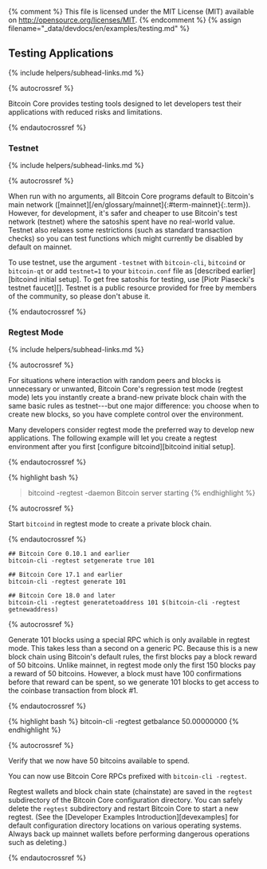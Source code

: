 {% comment %}
This file is licensed under the MIT License (MIT) available on
http://opensource.org/licenses/MIT.
{% endcomment %}
{% assign filename="_data/devdocs/en/examples/testing.md" %}

## Testing Applications
{% include helpers/subhead-links.md %}

{% autocrossref %}

Bitcoin Core provides testing tools designed to let developers
test their applications with reduced risks and limitations.

{% endautocrossref %}

### Testnet
{% include helpers/subhead-links.md %}

{% autocrossref %}

When run with no arguments, all Bitcoin Core programs default to Bitcoin's main
network ([mainnet][/en/glossary/mainnet]{:#term-mainnet}{:.term}). However, for development,
it's safer and cheaper to use Bitcoin's test network (testnet)
where the satoshis spent have no real-world value. Testnet also relaxes some
restrictions (such as standard transaction checks) so you can test functions
which might currently be disabled by default on mainnet.

To use testnet, use the argument `-testnet`<!--noref--> with `bitcoin-cli`, `bitcoind` or `bitcoin-qt` or add
`testnet=1`<!--noref--> to your `bitcoin.conf` file as [described earlier][bitcoind initial setup].  To get
free satoshis for testing, use [Piotr Piasecki's testnet faucet][].
Testnet is a public resource provided for free by members of the
community, so please don't abuse it.

{% endautocrossref %}

### Regtest Mode
{% include helpers/subhead-links.md %}

{% autocrossref %}

For situations
where interaction with random peers and blocks is unnecessary or
unwanted, Bitcoin Core's regression test mode (regtest mode) lets you
instantly create a brand-new private block chain with the same basic
rules as testnet---but one major difference: you choose when to create
new blocks, so you have complete control over the environment.

Many developers consider regtest mode the preferred way to develop new
applications. The following example will let you create a regtest
environment after you first [configure bitcoind][bitcoind initial setup].

{% endautocrossref %}

{% highlight bash %}
> bitcoind -regtest -daemon
Bitcoin server starting
{% endhighlight %}

{% autocrossref %}

Start `bitcoind` in regtest mode to create a private block chain.

{% endautocrossref %}

~~~
## Bitcoin Core 0.10.1 and earlier
bitcoin-cli -regtest setgenerate true 101

## Bitcoin Core 17.1 and earlier
bitcoin-cli -regtest generate 101

## Bitcoin Core 18.0 and later
bitcoin-cli -regtest generatetoaddress 101 $(bitcoin-cli -regtest getnewaddress)
~~~

{% autocrossref %}

Generate 101 blocks using a special RPC
which is only available in regtest mode. This takes less than a second on
a generic PC. Because this is a new block chain using Bitcoin's default
rules, the first blocks pay a block reward of 50 bitcoins.  Unlike
mainnet, in regtest mode only the first 150 blocks pay a reward of 50 bitcoins.
However, a block must have 100 confirmations before that reward can be
spent, so we generate 101 blocks to get access to the coinbase
transaction from block #1.

{% endautocrossref %}

{% highlight bash %}
bitcoin-cli -regtest getbalance
50.00000000
{% endhighlight %}

{% autocrossref %}

Verify that we now have 50 bitcoins available to spend.

You can now use Bitcoin Core RPCs prefixed with `bitcoin-cli -regtest`<!--noref-->.

Regtest wallets and block chain state (chainstate) are saved in the `regtest`<!--noref-->
subdirectory of the Bitcoin Core configuration directory. You can safely
delete the `regtest`<!--noref--> subdirectory and restart Bitcoin Core to
start a new regtest. (See the [Developer Examples Introduction][devexamples] for default
configuration directory locations on various operating systems. Always back up
mainnet wallets before performing dangerous operations such as deleting.)

{% endautocrossref %}
